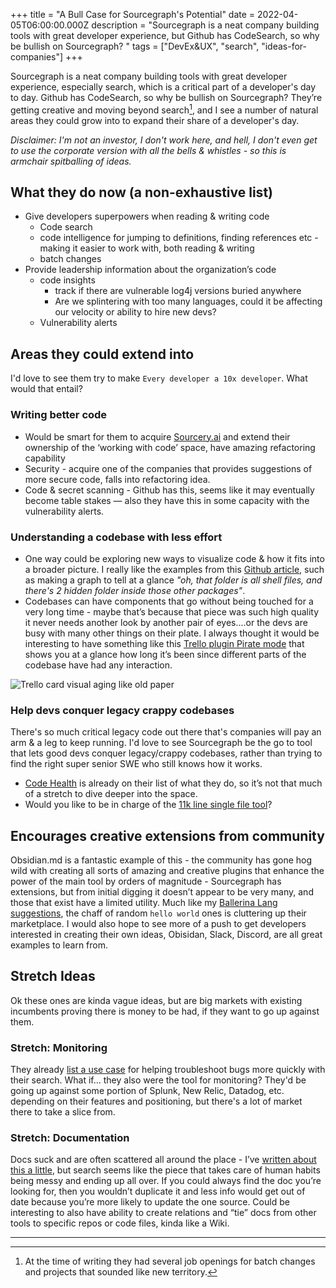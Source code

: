 +++
title = "A Bull Case for Sourcegraph's Potential"
date = 2022-04-05T06:00:00.000Z
description = "Sourcegraph is a neat company building tools with great developer experience, but Github has CodeSearch, so why be bullish on Sourcegraph? "
tags = ["DevEx&UX", "search", "ideas-for-companies"]
+++

Sourcegraph is a neat company building tools with great developer experience, especially search, which is a critical part of a developer's day to day. Github has CodeSearch, so why be bullish on Sourcegraph? They’re getting creative and moving beyond search[^1], and I see a number of natural areas they could grow into to expand their share of a developer's day.

_Disclaimer: I'm not an investor, I don't work here, and hell, I don't even get to use the corporate version with all the bells & whistles - so this is armchair spitballing of ideas._

## What they do now (a non-exhaustive list)

- Give developers superpowers when reading & writing code
    - Code search
    - code intelligence for jumping to definitions, finding references etc - making it easier to work with, both reading & writing
    - batch changes
- Provide leadership information about the organization’s code
    - code insights
        - track if there are vulnerable log4j versions buried anywhere
        - Are we splintering with too many languages, could it be affecting our velocity or ability to hire new devs?
    - Vulnerability alerts

## Areas they could extend into

I'd love to see them try to make `Every developer a 10x developer`. What would that entail?

### Writing better code

- Would be smart for them to acquire [Sourcery.ai](http://Sourcery.ai) and extend their ownership of the ‘working with code’ space, have amazing refactoring capability
- Security - acquire one of the companies that provides suggestions of more secure code, falls into refactoring idea.
- Code & secret scanning - Github has this, seems like it may eventually become table stakes — also they have this in some capacity with the vulnerability alerts.

### Understanding a codebase with less effort

- One way could be exploring new ways to visualize code & how it fits into a broader picture. I really like the examples from this [Github article](https://next.github.com/projects/repo-visualization/), such as making a graph to tell at a glance _"oh, that folder is all shell files, and there's 2 hidden folder inside those other packages"_.
- Codebases can have components that go without being touched for a very long time - maybe that’s because that piece was such high quality it never needs another look by another pair of eyes....or the devs are busy with many other things on their plate. I always thought it would be interesting to have something like this [Trello plugin Pirate mode](https://support.atlassian.com/trello/docs/using-the-card-aging-power-up/) that shows you at a glance how long it’s been since different parts of the codebase have had any interaction.

![Trello card visual aging like old paper](/uploads/trello-pirate-card-aging.png#center)

### Help devs conquer legacy crappy codebases

There's so much critical legacy code out there that's companies will pay an arm & a leg to keep running. I'd love to see Sourcegraph be the go to tool that lets good devs conquer legacy/crappy codebases, rather than trying to find the right super senior SWE who still knows how it works.

- [Code Health](https://about.sourcegraph.com/use-cases/#boost-code-health) is already on their list of what they do, so it’s not that much of a stretch to dive deeper into the space.
- Would you like to be in charge of the [11k line single file tool](https://news.ycombinator.com/item?id=30898803)?

## Encourages creative extensions from community

Obsidian.md is a fantastic example of this - the community has gone hog wild with creating all sorts of amazing and creative plugins that enhance the power of the main tool by orders of magnitude - Sourcegraph has extensions, but from initial digging it doesn’t appear to be very many, and those that exist have a limited utility.  Much like my [Ballerina Lang suggestions](/blog/how-ballerina-lang-can-improve-their-developer-experience-adoption/), the chaff of random `hello world` ones is cluttering up their marketplace. I would also hope to see more of a push to get developers interested in creating their own ideas, Obisidan, Slack, Discord, are all great examples to learn from.

## Stretch Ideas

Ok these ones are kinda vague ideas, but are big markets with existing incumbents proving there is money to be had, if they want to go up against them.

### Stretch: Monitoring

They already [list a use case](https://about.sourcegraph.com/use-cases/#resolve-incidents-faster) for helping troubleshoot bugs more quickly with their search. What if... they also were the tool for monitoring? They'd be going up against some portion of Splunk, New Relic, Datadog, etc. depending on their features and positioning, but there's a lot of market there to take a slice from.

### Stretch: Documentation

Docs suck and are often scattered all around the place - I’ve [written about this a little](/blog/product-ideas-blink/), but search seems like the piece that takes care of human habits being messy and ending up all over. If you could always find the doc you’re looking for, then you wouldn’t duplicate it and less info would get out of date because you’re more likely to update the one source. Could be interesting to also have ability to create relations and “tie” docs from other tools to specific repos or code files, kinda like a Wiki.

---

[^1]: At the time of writing they had several job openings for batch changes and projects that sounded like new territory.
